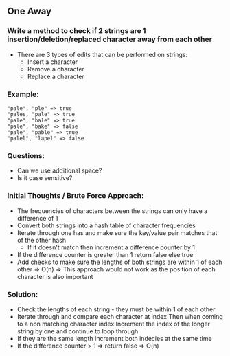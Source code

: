 ## One Away
### Write a method to check if 2 strings are 1 insertion/deletion/replaced character away from each other
- There are 3 types of edits that can be performed on strings:
    - Insert a character
    - Remove a character
    - Replace a character

### Example:
```
"pale", "ple" => true
"pales, "pale" => true
"pale", "bale" => true
"pale", "bake" => false
"pale", "pable" => true
"palel", "lapel" => false
```

### Questions:
- Can we use additional space?
- Is it case sensitive? 

### Initial Thoughts / Brute Force Approach:
- The frequencies of characters between the strings can only have a difference of 1
- Convert both strings into a hash table of character frequencies
- Iterate through one has and make sure the key/value pair matches that of the other hash
    - If it doesn't match then increment a difference counter by 1
- If the difference counter is greater than 1 return false else true
- Add checks to make sure the lengths of both strings are within 1 of each other
=> O(n)
=> This approach would not work as the position of each character is also important

### Solution:
- Check the lengths of each string - they must be within 1 of each other
- Iterate through and compare each character at index
    Then when coming to a non matching character index
    Increment the index of the longer string by one and continue to loop through
- If they are the same length
    Increment both indecies at the same time
- If the difference counter > 1 => return false
=> O(n)